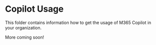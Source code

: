 # Copilot Usage

This folder contains information how to get the usage of M365 Copilot in your organization.

More coming soon!
